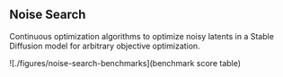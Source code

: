 ## Noise Search
Continuous optimization algorithms to optimize noisy latents in a Stable Diffusion model for arbitrary objective optimization.

![./figures/noise-search-benchmarks](benchmark score table)
